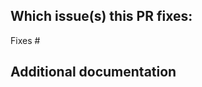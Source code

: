 <!--  Thanks for sending a pull request!  Here are some tips for you:
1. If this is your first time, please read our contributor guidelines: https://github.com/Code-Hex/vz/blob/master/CONTRIBUTING.md
2. Please create a new issue before creating this PR. However, You can continue it without creating issues if this PR fixes any documentations such as typo.
3. Do not send Pull Requests for major code changes. I am not motivated to review your code. Basically, I write the code.
-->

## Which issue(s) this PR fixes:

<!--
*Automatically closes linked issue when PR is merged.
Usage: `Fixes #<issue number>`, or `Fixes (paste link of issue)`.
_If PR is about `failing-tests or flakes`, please post the related issues/tests in a comment and do not use `Fixes`_*
-->
Fixes #

## Additional documentation

<!--
This section can be blank.
-->